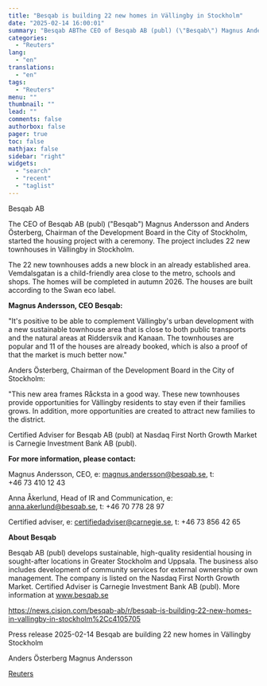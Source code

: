 ```yaml
---
title: "Besqab is building 22 new homes in Vällingby in Stockholm"
date: "2025-02-14 16:00:01"
summary: "Besqab ABThe CEO of Besqab AB (publ) (\"Besqab\") Magnus Andersson and Anders Österberg, Chairman of the Development Board in the City of Stockholm, started the housing project with a ceremony. The project includes 22 new townhouses in Vällingby in Stockholm.The 22 new townhouses adds a new block in an already..."
categories:
  - "Reuters"
lang:
  - "en"
translations:
  - "en"
tags:
  - "Reuters"
menu: ""
thumbnail: ""
lead: ""
comments: false
authorbox: false
pager: true
toc: false
mathjax: false
sidebar: "right"
widgets:
  - "search"
  - "recent"
  - "taglist"
---
```


Besqab AB

The CEO of Besqab AB (publ) ("Besqab") Magnus Andersson and Anders Österberg, Chairman of the Development Board in the City of Stockholm, started the housing project with a ceremony. The project includes 22 new townhouses in Vällingby in Stockholm.

The 22 new townhouses adds a new block in an already established area. Vemdalsgatan is a child-friendly area close to the metro, schools and shops. The homes will be completed in autumn 2026. The houses are built according to the Swan eco label.

**Magnus Andersson, CEO Besqab:**

"It's positive to be able to complement Vällingby's urban development with a new sustainable townhouse area that is close to both public transports and the natural areas at Riddersvik and Kanaan. The townhouses are popular and 11 of the houses are already booked, which is also a proof of that the market is much better now."

Anders Österberg, Chairman of the Development Board in the City of Stockholm:

"This new area frames Råcksta in a good way. These new townhouses provide opportunities for Vällingby residents to stay even if their families grows. In addition, more opportunities are created to attract new families to the district.

Certified Adviser for Besqab AB (publ) at Nasdaq First North Growth Market is Carnegie Investment Bank AB (publ).

**For more information, please contact:**

Magnus Andersson, CEO, e: magnus.andersson@besqab.se, t: +46 73 410 12 43

Anna Åkerlund, Head of IR and Communication, e: anna.akerlund@besqab.se, t: +46 70 778 28 97

Certified adviser, e: certifiedadviser@carnegie.se, t: +46 73 856 42 65

**About Besqab**

Besqab AB (publ) develops sustainable, high-quality residential housing in sought-after locations in Greater Stockholm and Uppsala. The business also includes development of community services for external ownership or own management. The company is listed on the Nasdaq First North Growth Market. Certified Adviser is Carnegie Investment Bank AB (publ). More information at www.besqab.se

https://news.cision.com/besqab-ab/r/besqab-is-building-22-new-homes-in-vallingby-in-stockholm%2Cc4105705

Press release 2025-02-14 Besqab are building 22 new homes in Vällingby Stockholm

Anders Österberg Magnus Andersson

[Reuters](https://www.tradingview.com/news/reuters.com,2025-02-14:newsml_Wkr9PzwWT:0-besqab-is-building-22-new-homes-in-v-llingby-in-stockholm/)
